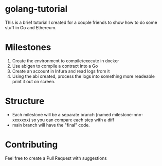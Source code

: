 # golang-tutorial

This is a brief tutorial I created for a couple friends to show how to do some stuff in Go and Ethereum.

# Milestones

1. Create the environment to compile/execute in docker
1. Use abigen to compile a contract into a Go 
1. Create an account in Infura and read logs from it
1. Using the abi created, process the logs into something more readeable print it out on screen.

# Structure

* Each milestone will be a separate branch (named milestone-nnn-xxxxxxx) so you can compare each step with a diff
* main branch will have the "final" code. 

# Contributing

Feel free to create a Pull Request with suggestions
